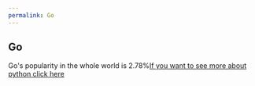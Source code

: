 ```yaml
---
permalink: Go
---
```

## Go
Go's popularity in the whole world is 2.78%[If you want to see more about python click here](https://go.dev/])
